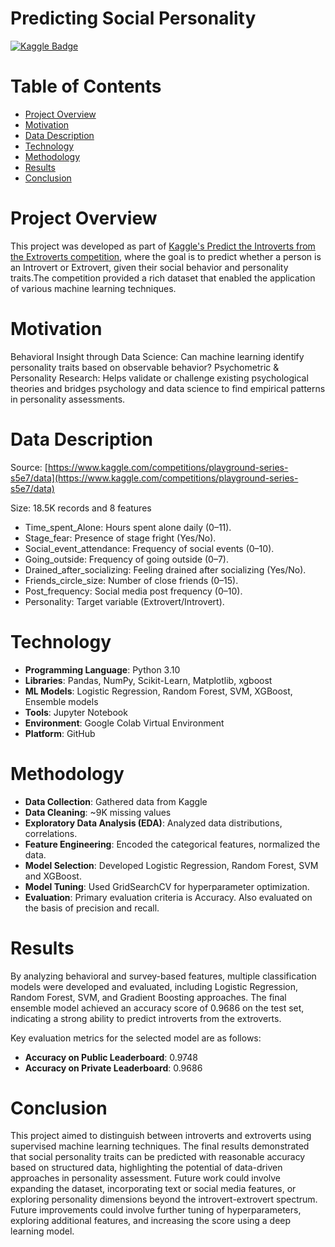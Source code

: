 # Predicting Social Personality
[![Kaggle Badge](https://img.shields.io/badge/Kaggle-Loan_Approval_Prediction-brightgreen)](https://www.kaggle.com/competitions/playground-series-s5e7/overview)

# Table of Contents
* [Project Overview](#project-overview)
* [Motivation](#motivation)
* [Data Description](#data-description)
* [Technology](#technology)
* [Methodology](#methodology)
* [Results](#results)
* [Conclusion](#conclusion)


# Project Overview
This project was developed as part of [Kaggle's Predict the Introverts from the Extroverts competition](https://www.kaggle.com/competitions/playground-series-s5e7/overview), where the goal is to predict whether a person is an Introvert or Extrovert, given their social behavior and personality traits.The competition provided a rich dataset that enabled the application of various machine learning techniques. 

# Motivation
Behavioral Insight through Data Science: Can machine learning identify personality traits based on observable behavior?
Psychometric & Personality Research: Helps validate or challenge existing psychological theories and bridges psychology and data science to find empirical patterns in personality assessments.

# Data Description
Source: [https://www.kaggle.com/competitions/playground-series-s5e7/data](https://www.kaggle.com/competitions/playground-series-s5e7/data)

Size: 18.5K records and 8 features

* Time_spent_Alone: Hours spent alone daily (0–11).
* Stage_fear: Presence of stage fright (Yes/No).
* Social_event_attendance: Frequency of social events (0–10).
* Going_outside: Frequency of going outside (0–7).
* Drained_after_socializing: Feeling drained after socializing (Yes/No).
* Friends_circle_size: Number of close friends (0–15).
* Post_frequency: Social media post frequency (0–10).
* Personality: Target variable (Extrovert/Introvert).

# Technology
* **Programming Language**: Python 3.10
* **Libraries**: Pandas, NumPy, Scikit-Learn, Matplotlib, xgboost
* **ML Models**: Logistic Regression, Random Forest, SVM, XGBoost, Ensemble models
* **Tools**: Jupyter Notebook
* **Environment**: Google Colab Virtual Environment 
* **Platform**: GitHub

# Methodology
* **Data Collection**: Gathered data from Kaggle 
* **Data Cleaning**: ~9K missing values
* **Exploratory Data Analysis (EDA)**: Analyzed data distributions, correlations.
* **Feature Engineering**: Encoded the categorical features, normalized the data.
* **Model Selection**: Developed Logistic Regression, Random Forest, SVM and XGBoost.
* **Model Tuning**: Used GridSearchCV for hyperparameter optimization.
* **Evaluation**: Primary evaluation criteria is Accuracy. Also evaluated on the basis of precision and recall.

# Results
By analyzing behavioral and survey-based features, multiple classification models were developed and evaluated, including Logistic Regression, Random Forest, SVM, and Gradient Boosting approaches. The final ensemble model achieved an accuracy score of 0.9686 on the test set, indicating a strong ability to predict introverts from the extroverts. 

Key evaluation metrics for the selected model are as follows:
* **Accuracy on Public Leaderboard**: 0.9748
* **Accuracy on Private Leaderboard**: 0.9686

# Conclusion
This project aimed to distinguish between introverts and extroverts using supervised machine learning techniques. 
The final results demonstrated that social personality traits can be predicted with reasonable accuracy based on structured data, highlighting the potential of data-driven approaches in personality assessment. 
Future work could involve expanding the dataset, incorporating text or social media features, or exploring personality dimensions beyond the introvert-extrovert spectrum. 
Future improvements could involve further tuning of hyperparameters, exploring additional features, and increasing the score using a deep learning model.

